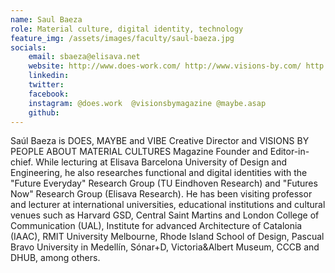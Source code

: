 ```yaml
---
name: Saul Baeza
role: Material culture, digital identity, technology 
feature_img: /assets/images/faculty/saul-baeza.jpg
socials:
    email: sbaeza@elisava.net
    website: http://www.does-work.com/ http://www.visions-by.com/ http://www.maybe-asap.com/
    linkedin: 
    twitter:
    facebook:
    instagram: @does.work  @visionsbymagazine @maybe.asap
    github:
---
```

Saúl Baeza is DOES, MAYBE and VIBE Creative Director and VISIONS BY PEOPLE ABOUT MATERIAL CULTURES Magazine Founder and Editor-in-chief. While lecturing at Elisava Barcelona University of Design and Engineering, he also researches functional and digital identities with the "Future Everyday" Research Group (TU Eindhoven Research) and "Futures Now" Research Group (Elisava Research). He has been visiting professor and lecturer at international universities, educational institutions and cultural venues such as Harvard GSD, Central Saint Martins and London College of Communication (UAL), Institute for advanced Architecture of Catalonia (IAAC), RMIT University Melbourne, Rhode Island School of Design, Pascual Bravo University in Medellín, Sónar+D, Victoria&Albert Museum, CCCB and DHUB, among others.
